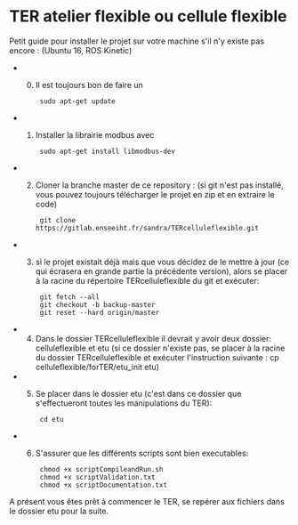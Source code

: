 # TER atelier flexible ou cellule flexible

Petit guide pour installer le projet sur votre machine s'il n'y existe pas encore : (Ubuntu 16, ROS Kinetic)

- 0) Il est toujours bon de faire un 

          sudo apt-get update

- 1) Installer la librairie modbus avec 

          sudo apt-get install libmodbus-dev
          
- 2) Cloner la branche master de ce repository :
    (si git n'est pas installé, vous pouvez toujours télécharger le projet en zip et en extraire le code)
    
          git clone https://gitlab.enseeiht.fr/sandra/TERcelluleflexible.git

- 3) si le projet existait déjà mais que vous décidez de le mettre à jour (ce qui écrasera en grande partie la précédente version), alors se placer à la racine du répertoire TERcelluleflexible du git et exécuter:

          git fetch --all
          git checkout -b backup-master
          git reset --hard origin/master

- 4) Dans le dossier TERcelluleflexible il devrait y avoir deux dossier: celluleflexible et etu (si ce dossier n'existe pas, se placer à la racine du dossier TERcelluleflexible et exécuter l'instruction suivante : cp celluleflexible/forTER/etu_init etu)

- 5) Se placer dans le dossier etu (c'est dans ce dossier que s'effectueront toutes les manipulations du TER):
    
          cd etu

- 6) S'assurer que les différents scripts sont bien executables:
    
          chmod +x scriptCompileandRun.sh
          chmod +x scriptValidation.txt
          chmod +x scriptDocumentation.txt

A présent vous êtes prêt à commencer le TER, se repérer aux fichiers dans le dossier etu pour la suite.

